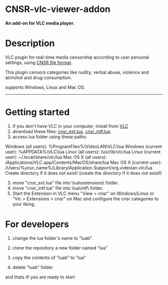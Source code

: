 # CNSR-vlc-viewer-addon

**An add-on for VLC media player.**

# Description

VLC plugin for real-time media censorship according to user personal settings,
using [CNSR file format](https://github.com/ophirhan/cnsr-file-format-specification).

This plugin censors categories like nudity, verbal abuse, violence and alchohol and drug consumption.

supports Windows, Linux and Mac OS.
_____________________________________________________________________________________________________

# Getting started

1. if you don't have VLC in your computer, install from [VLC](https://www.videolan.org/)
2. download these files: [cnsr_ext.lua](https://github.com/ophirhan/cnsr-vlc-viewer-addon/blob/main/extensions/cnsr_ext.lua), [cnsr_intf.lua](https://github.com/ophirhan/cnsr-vlc-viewer-addon/blob/main/intf/cnsr_intf.lua).
3. access lua folder using these paths:

Windows (all users): %ProgramFiles%\VideoLAN\VLC\lua
Windows (current user): %APPDATA%\VLC\lua
Linux (all users): /usr/lib/vlc/lua
Linux (current user): ~/.local/share/vlc/lua
Mac OS X (all users): /Applications/VLC.app/Contents/MacOS/share/lua
Mac OS X (current user): /Users/%your_name%/Library/Application Support/org.videolan.vlc/lua Create directory if it does not exist!
(create the directory if it does not exist!)

3. move "cnsr_ext.lua" file into \lua\extensions\ folder.
4. move "cnsr_intf.lua" file into \lua\intf\ folder.
5. Start the Extension in VLC menu "View > cnsr" on Windows/Linux or "Vlc > Extensions > cnsr" on Mac and configure the cnsr categories to your liking.

# For developers

1) change the lua folder's name to "luab".

2) clone the repository a new folder named "lua"

3) copy the contents of "luab" to "lua"

4) delete "luab" folder

and thats it! you are ready to start
